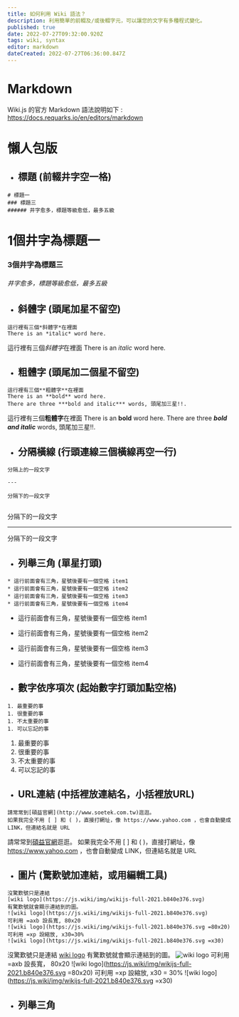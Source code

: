 ```yaml
---
title: 如何利用 Wiki 語法？
description: 利用簡單的前輟及/或後輟字元，可以讓您的文字有多種程式變化。
published: true
date: 2022-07-27T09:32:00.920Z
tags: wiki, syntax
editor: markdown
dateCreated: 2022-07-27T06:36:00.847Z
---
```


# Markdown
Wiki.js 的官方 Markdown 語法說明如下 :
https://docs.requarks.io/en/editors/markdown

# 懶人包版
* ## 標題 (前輟井字空一格)
```
# 標題一
### 標題三
###### 井字愈多，標題等級愈低，最多五級
```
# 1個井字為標題一
### 3個井字為標題三
###### 井字愈多，標題等級愈低，最多五級




* ## 斜體字 (頭尾加星不留空)
```
這行裡有三個*斜體字*在裡面
There is an *italic* word here.
```
這行裡有三個*斜體字*在裡面
There is an *italic* word here.




* ## 粗體字 (頭尾加二個星不留空)
```
這行裡有三個**粗體字**在裡面
There is an **bold** word here.
There are three ***bold and italic*** words, 頭尾加三星!!.
```
這行裡有三個**粗體字**在裡面
There is an **bold** word here.
There are three ***bold and italic*** words, 頭尾加三星!!.

* ## 分隔橫線 (行頭連線三個橫線再空一行)
```
分隔上的一段文字

---

分隔下的一段文字


```

分隔下的一段文字

---
分隔下的一段文字


* ## 列舉三角 (單星打頭)
```
* 這行前面會有三角，星號後要有一個空格 item1
* 這行前面會有三角，星號後要有一個空格 item2
* 這行前面會有三角，星號後要有一個空格 item3
* 這行前面會有三角，星號後要有一個空格 item4

```
* 這行前面會有三角，星號後要有一個空格 item1
* 這行前面會有三角，星號後要有一個空格 item2
* 這行前面會有三角，星號後要有一個空格 item3
* 這行前面會有三角，星號後要有一個空格 item4



* ## 數字依序項次 (起始數字打頭加點空格)
```
1. 最重要的事
1. 很重要的事
1. 不太重要的事
1. 可以忘記的事

```
1. 最重要的事
2. 很重要的事
3. 不太重要的事
4. 可以忘記的事

* ## URL連結 (中括裡放連結名，小括裡放URL)
```
請常常到[碩益官網](http://www.soetek.com.tw)逛逛。
如果我完全不用 [ ] 和 ( )，直接打網址，像 https://www.yahoo.com ，也會自動變成 LINK，但連結名就是 URL
```
請常常到[碩益官網](http://www.soetek.com.tw)逛逛。 
如果我完全不用 [ ] 和 ( )，直接打網址，像 https://www.yahoo.com ，也會自動變成 LINK，但連結名就是 URL

* ## 圖片 (驚歎號加連結，或用編輯工具)
```
沒驚歎號只是連結
[wiki logo](https://js.wiki/img/wikijs-full-2021.b840e376.svg)
有驚歎號就會顯示連結到的圖。
![wiki logo](https://js.wiki/img/wikijs-full-2021.b840e376.svg)
可利用 =axb 設長寬, 80x20  
![wiki logo](https://js.wiki/img/wikijs-full-2021.b840e376.svg =80x20)
可利用 =xp 設縮放, x30=30%
![wiki logo](https://js.wiki/img/wikijs-full-2021.b840e376.svg =x30)

```
沒驚歎號只是連結
[wiki logo](https://js.wiki/img/wikijs-full-2021.b840e376.svg)
有驚歎號就會顯示連結到的圖。
![wiki logo](https://js.wiki/img/wikijs-full-2021.b840e376.svg)
可利用 =axb 設長寬， 80x20
![wiki logo](https://js.wiki/img/wikijs-full-2021.b840e376.svg =80x20)
可利用 =xp 設縮放, x30 = 30%
![wiki logo](https://js.wiki/img/wikijs-full-2021.b840e376.svg =x30)


* ## 列舉三角

